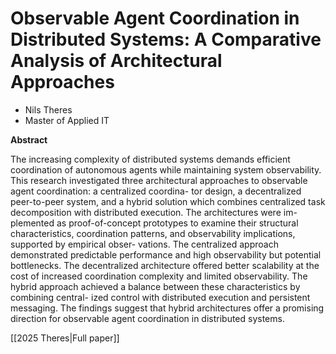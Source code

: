 # Observable Agent Coordination in Distributed Systems: A Comparative Analysis of Architectural Approaches

- Nils Theres
- Master of Applied IT

**Abstract**

The increasing complexity of distributed systems demands efficient coordination of autonomous agents while maintaining system observability. This research investigated three architectural approaches to observable agent coordination: a centralized coordina- tor design, a decentralized peer-to-peer system, and a hybrid solution which combines centralized task decomposition with distributed execution. The architectures were im- plemented as proof-of-concept prototypes to examine their structural characteristics, coordination patterns, and observability implications, supported by empirical obser- vations. The centralized approach demonstrated predictable performance and high observability but potential bottlenecks. The decentralized architecture offered better scalability at the cost of increased coordination complexity and limited observability. The hybrid approach achieved a balance between these characteristics by combining central- ized control with distributed execution and persistent messaging. The findings suggest that hybrid architectures offer a promising direction for observable agent coordination in distributed systems.

[[2025 Theres|Full paper]]

